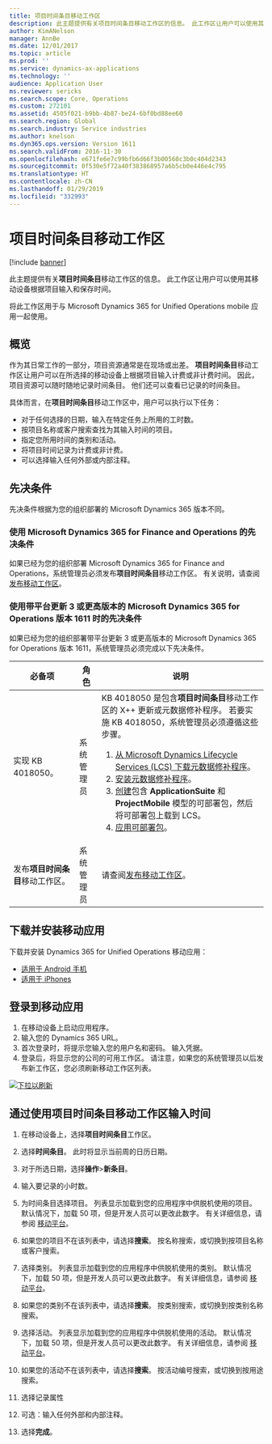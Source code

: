 ```yaml
---
title: 项目时间条目移动工作区
description: 此主题提供有关项目时间条目移动工作区的信息。 此工作区让用户可以使用其移动设备根据项目输入和保存时间。
author: KimANelson
manager: AnnBe
ms.date: 12/01/2017
ms.topic: article
ms.prod: ''
ms.service: dynamics-ax-applications
ms.technology: ''
audience: Application User
ms.reviewer: sericks
ms.search.scope: Core, Operations
ms.custom: 272101
ms.assetid: 4505f021-b9bb-4b87-be24-6bf0bd88ee60
ms.search.region: Global
ms.search.industry: Service industries
ms.author: knelson
ms.dyn365.ops.version: Version 1611
ms.search.validFrom: 2016-11-30
ms.openlocfilehash: e671fe6e7c99bfb6d66f3b00560c3b0c404d2343
ms.sourcegitcommit: 0f530e5f72a40f383868957a6b5cb0e446e4c795
ms.translationtype: HT
ms.contentlocale: zh-CN
ms.lasthandoff: 01/29/2019
ms.locfileid: "332993"
---
```

# <a name="project-time-entry-mobile-workspace"></a>项目时间条目移动工作区

[!include [banner](../includes/banner.md)]

此主题提供有关**项目时间条目**移动工作区的信息。 此工作区让用户可以使用其移动设备根据项目输入和保存时间。

将此工作区用于与 Microsoft Dynamics 365 for Unified Operations mobile 应用一起使用。 

## <a name="overview"></a>概览
作为其日常工作的一部分，项目资源通常是在现场或出差。 **项目时间条目**移动工作区让用户可以在所选择的移动设备上根据项目输入计费或非计费时间。 因此，项目资源可以随时随地记录时间条目。 他们还可以查看已记录的时间条目。 

具体而言，在**项目时间条目**移动工作区中，用户可以执行以下任务：

-   对于任何选择的日期，输入在特定任务上所用的工时数。
-   按项目名称或客户搜索查找为其输入时间的项目。
-   指定您所用时间的类别和活动。
-   将项目时间记录为计费或非计费。
-   可以选择输入任何外部或内部注释。

## <a name="prerequisites"></a>先决条件
先决条件根据为您的组织部署的 Microsoft Dynamics 365 版本不同。

### <a name="prerequisites-if-you-use-microsoft-dynamics-365-for-finance-and-operations"></a>使用 Microsoft Dynamics 365 for Finance and Operations 的先决条件
如果已经为您的组织部署 Microsoft Dynamics 365 for Finance and Operations，系统管理员必须发布**项目时间条目**移动工作区。 有关说明，请查阅 [发布移动工作区](../../dev-itpro/mobile-apps/publish-mobile-workspace.md)。

### <a name="prerequisites-if-you-use-microsoft-dynamics-365-for-operations-version-1611-with-platform-update-3-or-later"></a>使用带平台更新 3 或更高版本的 Microsoft Dynamics 365 for Operations 版本 1611 时的先决条件
如果已经为您的组织部署带平台更新 3 或更高版本的 Microsoft Dynamics 365 for Operations 版本 1611，系统管理员必须完成以下先决条件。 

<table>
<thead>
<tr class="header">
<th>必备项</th>
<th>角色</th>
<th>说明</th>
</tr>
</thead>
<tbody>
<tr class="odd">

<td>实现 KB 4018050。</td>
<td>系统管理员</td>
<td>KB 4018050 是包含<strong>项目时间条目</strong>移动工作区的 X++ 更新或元数据修补程序。 若要实施 KB 4018050，系统管理员必须遵循这些步骤。
<ol>
<li><a href="../../dev-itpro/migration-upgrade/download-hotfix-lcs.md">从 Microsoft Dynamics Lifecycle Services (LCS) 下载元数据修补程序</a>。</li>
<li><a href="../../dev-itpro/migration-upgrade/install-metadata-hotfix-package.md">安装元数据修补程序</a>。</li>
<li><a href="../../dev-itpro/deployment/create-apply-deployable-package.md">创建</a>包含 <strong>ApplicationSuite</strong> 和 <strong>ProjectMobile</strong> 模型的可部署包，然后将可部署包上载到 LCS。</li>
<li><a href="../../dev-itpro/deployment/apply-deployable-package-system.md">应用可部署包</a>。</li>

</ol></td>
</tr>
<tr class="even">
<td>发布<strong>项目时间条目</strong>移动工作区。</td>
<td>系统管理员</td>
<td>请查阅<a href="../../dev-itpro/mobile-apps/publish-mobile-workspace.md">发布移动工作区</a>。</td>
</tr>
</tbody>
</table>

## <a name="download-and-install-the-mobile-app"></a>下载并安装移动应用

下载并安装 Dynamics 365 for Unified Operations 移动应用：

-   [适用于 Android 手机](https://go.microsoft.com/fwlink/?linkid=850662)
-   [适用于 iPhones](https://go.microsoft.com/fwlink/?linkid=850663)

## <a name="sign-in-to-the-mobile-app"></a>登录到移动应用
1.  在移动设备上启动应用程序。
2.  输入您的 Dynamics 365 URL。
3.  首次登录时，将提示您输入您的用户名和密码。 输入凭据。
4.  登录后，将显示您的公司的可用工作区。 请注意，如果您的系统管理员以后发布新工作区，您必须刷新移动工作区列表。

[![下拉以刷新](./media/pull-to-refresh-list-of-workspaces-183x300.png)](./media/pull-to-refresh-list-of-workspaces.png)

## <a name="enter-time-by-using-the-project-time-entry-mobile-workspace"></a>通过使用项目时间条目移动工作区输入时间
1.  在移动设备上，选择**项目时间条目**工作区。
2.  选择**时间条目**。 此时将显示当前周的日历日期。
3.  对于所选日期，选择**操作**&gt;**新条目**。
4.  输入要记录的小时数。
5.  为时间条目选择项目。 列表显示加载到您的应用程序中供脱机使用的项目。 默认情况下，加载 50 项，但是开发人员可以更改此数字。 有关详细信息，请参阅 [移动平台](../../dev-itpro/mobile-apps/platform/mobile-platform-home-page.md)。
6.  如果您的项目不在该列表中，请选择**搜索**。 按名称搜索，或切换到按项目名称或客户搜索。
7.  选择类别。 列表显示加载到您的应用程序中供脱机使用的类别。 默认情况下，加载 50 项，但是开发人员可以更改此数字。 有关详细信息，请参阅 [移动平台](../../dev-itpro/mobile-apps/platform/mobile-platform-home-page.md)。
8.  如果您的类别不在该列表中，请选择**搜索**。 按类别搜索，或切换到按类别名称搜索。
9.  选择活动。 列表显示加载到您的应用程序中供脱机使用的活动。 默认情况下，加载 50 项，但是开发人员可以更改此数字。 有关详细信息，请参阅 [移动平台](../../dev-itpro/mobile-apps/platform/mobile-platform-home-page.md)。
10. 如果您的活动不在该列表中，请选择**搜索**。 按活动编号搜索，或切换到按用途搜索。

11. 选择记录属性
12. 可选：输入任何外部和内部注释。
13. 选择**完成**。

